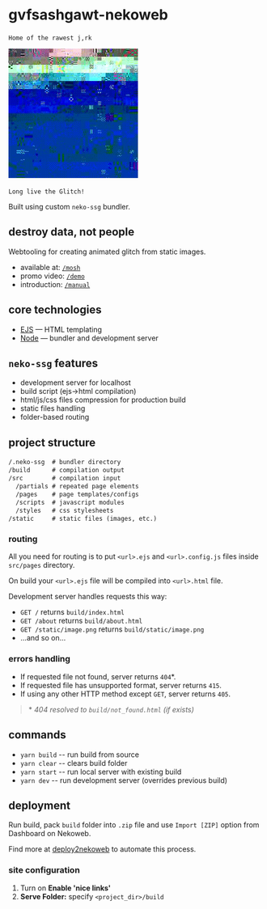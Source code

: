 # gvfsashgawt-nekoweb

`Home of the rawest j,rk`

![Apple Tree I, 1912 by Gustav Klimt [datamoshed]](doc/apple-tree-mosh-anim.gif "Apple Tree I, 1912 by Gustav Klimt [datamoshed]")

`Long live the Glitch!`

Built using custom `neko-ssg` bundler.

## destroy data, not people

Webtooling for creating animated glitch from static images.

- available at: [`/mosh`](https://gvfsashgawt.nekoweb.org/mosh)
- promo video: [`/demo`](https://youtu.be/oIumCl0mnGw)
- introduction: [`/manual`](doc/MOSH_MANUAL.md)

## core technologies

- [EJS](https://handlebarsjs.com/) — HTML templating
- [Node](https://nodejs.org/) — bundler and development server

## `neko-ssg` features

- development server for localhost
- build script (ejs->html compilation)
- html/js/css files compression for production build
- static files handling
- folder-based routing

## project structure

```
/.neko-ssg  # bundler directory
/build      # compilation output
/src        # compilation input
  /partials # repeated page elements
  /pages    # page templates/configs
  /scripts  # javascript modules
  /styles   # css stylesheets
/static     # static files (images, etc.)
```

### routing

All you need for routing is to put `<url>.ejs` and `<url>.config.js` files inside `src/pages` directory.

On build your `<url>.ejs` file will be compiled into `<url>.html` file.

Development server handles requests this way:

- `GET /` returns `build/index.html`
- `GET /about` returns `build/about.html`
- `GET /static/image.png` returns `build/static/image.png`
- ...and so on...

### errors handling

- If requested file not found, server returns `404`\*.
- If requested file has unsupported format, server returns `415`.
- If using any other HTTP method except `GET`, server returns `405`.

> \* _404 resolved to `build/not_found.html` (if exists)_

## commands

- `yarn build` -- run build from source
- `yarn clear` -- clears build folder
- `yarn start` -- run local server with existing build
- `yarn dev` -- run development server (overrides previous build)

## deployment

Run build, pack `build` folder into `.zip` file and use `Import [ZIP]` option from Dashboard on Nekoweb.

Find more at [deploy2nekoweb](https://deploy.nekoweb.org/) to automate this process.

### site configuration

1. Turn on **Enable 'nice links'**
2. **Serve Folder:** specify `<project_dir>/build`
